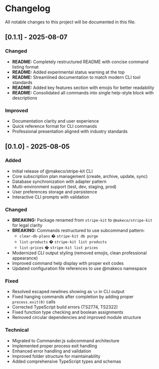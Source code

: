 # Changelog

All notable changes to this project will be documented in this file.

## [0.1.1] - 2025-08-07

### Changed
- **README:** Completely restructured README with concise command listing format
- **README:** Added experimental status warning at the top
- **README:** Streamlined documentation to match modern CLI tool standards
- **README:** Added key features section with emojis for better readability
- **README:** Consolidated all commands into single help-style block with descriptions

### Improved
- Documentation clarity and user experience
- Quick reference format for CLI commands
- Professional presentation aligned with industry standards

## [0.1.0] - 2025-08-05

### Added
- Initial release of @makeco/stripe-kit CLI
- Core subscription plan management (create, archive, update, sync)
- Database synchronization with adapter pattern
- Multi-environment support (test, dev, staging, prod)
- User preferences storage and persistence
- Interactive CLI prompts with validation

### Changed
- **BREAKING:** Package renamed from `stripe-kit` to `@makeco/stripe-kit` for legal clarity
- **BREAKING:** Commands restructured to use subcommand pattern:
  - `clear-db-plans` � `stripe-kit db purge`
  - `list-products` � `stripe-kit list products`
  - `list-prices` � `stripe-kit list prices`
- Modernized CLI output styling (removed emojis, clean professional appearance)
- Improved command help display with proper exit codes
- Updated configuration file references to use @makeco namespace

### Fixed
- Resolved escaped newlines showing as `\n` in CLI output
- Fixed hanging commands after completion by adding proper `process.exit(0)` calls
- Corrected TypeScript build errors (TS2774, TS2322)
- Fixed function type checking and boolean assignments
- Removed circular dependencies and improved module structure

### Technical
- Migrated to Commander.js subcommand architecture
- Implemented proper process exit handling
- Enhanced error handling and validation
- Improved folder structure for maintainability
- Added comprehensive TypeScript types and schemas